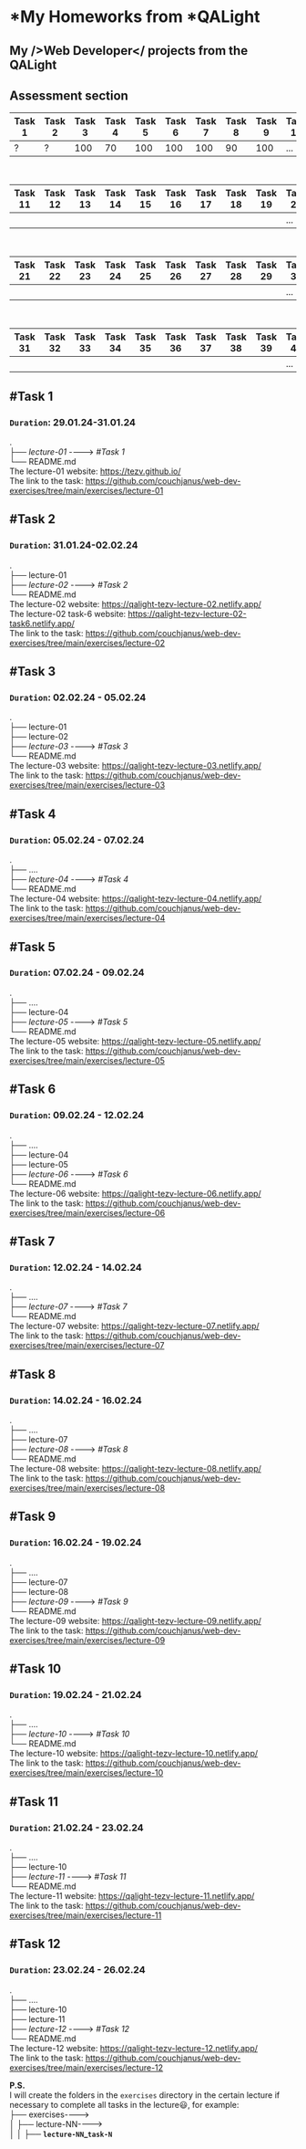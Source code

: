 # *My Homeworks from *QALight 
## My />Web Developer</ projects from the QALight

## **Assessment section**

| Task 1   | Task 2   | Task 3 | Task 4 | Task 5 | Task 6 | Task 7 | Task 8 | Task 9 | Task 10|
|----------|----------|--------|--------|--------|--------|--------|--------|--------|--------|
| ?        |  ?       |  100   |  70    | 100    | 100    |  100   |  90    |  100   | ...    |

<br>

| Task 11| Task 12| Task 13| Task 14| Task 15| Task 16| Task 17| Task 18| Task 19| Task 20|
|--------|--------|--------|--------|--------|--------|--------|--------|--------|--------|
|        |        |        |        |        |        |        |        |        | ...    |

<br>

| Task 21| Task 22| Task 23| Task 24| Task 25| Task 26| Task 27| Task 28| Task 29| Task 30|
|--------|--------|--------|--------|--------|--------|--------|--------|--------|--------|
|        |        |        |        |        |        |        |        |        | ...    |

<br>

| Task 31| Task 32| Task 33| Task 34| Task 35| Task 36| Task 37| Task 38| Task 39| Task 40|
|--------|--------|--------|--------|--------|--------|--------|--------|--------|--------|
|        |        |        |        |        |        |        |        |        | ...    |

## **#Task 1**
### `Duration`: 29.01.24-31.01.24
.<br>
├── _lecture-01_ ----> _#Task 1_ <br>
└── README.md <br>
The lecture-01 website: https://tezv.github.io/ <br>
The link to the task: https://github.com/couchjanus/web-dev-exercises/tree/main/exercises/lecture-01

## **#Task 2**
### `Duration`: 31.01.24-02.02.24
.<br>
├── lecture-01      
├── _lecture-02_ ----> _#Task 2_ <br>
└── README.md <br>
The lecture-02 website: https://qalight-tezv-lecture-02.netlify.app/<br>
The lecture-02 task-6 website: https://qalight-tezv-lecture-02-task6.netlify.app/<br>
The link to the task: https://github.com/couchjanus/web-dev-exercises/tree/main/exercises/lecture-02

## **#Task 3**
### `Duration`: 02.02.24 - 05.02.24
.<br>
├── lecture-01     
├── lecture-02 <br>
├── _lecture-03_ ----> _#Task 3_ <br>
└── README.md <br>
The lecture-03 website: https://qalight-tezv-lecture-03.netlify.app/<br>
The link to the task: https://github.com/couchjanus/web-dev-exercises/tree/main/exercises/lecture-03
<br>

## **#Task 4**
### `Duration`: 05.02.24 - 07.02.24
.<br>
├── ....<br>
├── _lecture-04_ ----> _#Task 4_ <br>
└── README.md <br>
The lecture-04 website: https://qalight-tezv-lecture-04.netlify.app/<br>
The link to the task: https://github.com/couchjanus/web-dev-exercises/tree/main/exercises/lecture-04
<br>

## **#Task 5**
### `Duration`: 07.02.24 - 09.02.24
.<br>
├── ....<br>
├── lecture-04 <br>
├── _lecture-05_ ----> _#Task 5_ <br>
└── README.md <br>
The lecture-05 website: https://qalight-tezv-lecture-05.netlify.app/<br>
The link to the task: https://github.com/couchjanus/web-dev-exercises/tree/main/exercises/lecture-05
<br>

## **#Task 6**
### `Duration`: 09.02.24 - 12.02.24
.<br>
├── ....<br>
├── lecture-04 <br>
├── lecture-05 <br>
├── _lecture-06_ ----> _#Task 6_ <br>
└── README.md <br>
The lecture-06 website: https://qalight-tezv-lecture-06.netlify.app/<br>
The link to the task: https://github.com/couchjanus/web-dev-exercises/tree/main/exercises/lecture-06
<br>

## **#Task 7**
### `Duration`: 12.02.24 - 14.02.24
.<br>
├── ....<br>
├── _lecture-07_ ----> _#Task 7_ <br>
└── README.md <br>
The lecture-07 website: https://qalight-tezv-lecture-07.netlify.app/<br>
The link to the task: https://github.com/couchjanus/web-dev-exercises/tree/main/exercises/lecture-07
<br>

## **#Task 8**
### `Duration`: 14.02.24 - 16.02.24
.<br>
├── ....<br>
├── lecture-07 <br>
├── _lecture-08_ ----> _#Task 8_ <br>
└── README.md <br>
The lecture-08 website: https://qalight-tezv-lecture-08.netlify.app/<br>
The link to the task: https://github.com/couchjanus/web-dev-exercises/tree/main/exercises/lecture-08
<br>

## **#Task 9**
### `Duration`: 16.02.24 - 19.02.24
.<br>
├── ....<br>
├── lecture-07 <br>
├── lecture-08 <br>
├── _lecture-09_ ----> _#Task 9_ <br>
└── README.md <br>
The lecture-09 website: https://qalight-tezv-lecture-09.netlify.app/<br>
The link to the task: https://github.com/couchjanus/web-dev-exercises/tree/main/exercises/lecture-09
<br>

## **#Task 10**
### `Duration`: 19.02.24 - 21.02.24
.<br>
├── ....<br>
├── _lecture-10_ ----> _#Task 10_ <br>
└── README.md <br>
The lecture-10 website: https://qalight-tezv-lecture-10.netlify.app/<br>
The link to the task: https://github.com/couchjanus/web-dev-exercises/tree/main/exercises/lecture-10
<br>

## **#Task 11**
### `Duration`: 21.02.24 - 23.02.24
.<br>
├── ....<br>
├── lecture-10 <br>
├── _lecture-11_ ----> _#Task 11_ <br>
└── README.md <br>
The lecture-11 website: https://qalight-tezv-lecture-11.netlify.app/<br>
The link to the task: https://github.com/couchjanus/web-dev-exercises/tree/main/exercises/lecture-11
<br>

## **#Task 12**
### `Duration`: 23.02.24 - 26.02.24
.<br>
├── ....<br>
├── lecture-10 <br>
├── lecture-11 <br>
├── _lecture-12_ ----> _#Task 12_ <br>
└── README.md <br>
The lecture-12 website: https://qalight-tezv-lecture-12.netlify.app/<br>
The link to the task: https://github.com/couchjanus/web-dev-exercises/tree/main/exercises/lecture-12
<br>



**P.S.** <br>
I will create the folders in the `exercises` directory in the certain lecture if necessary to complete all tasks in the lecture😃, for example:<br>
├── exercises----><br>
│   ├── lecture-NN----><br>
│   │   ├── <b>`lecture-NN`_`task-N`</b>